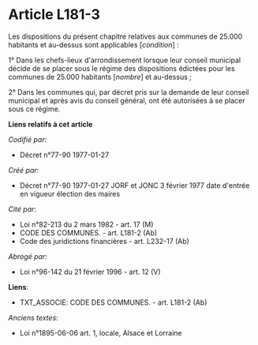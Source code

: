 # Article L181-3

Les dispositions du présent chapitre relatives aux communes de 25.000 habitants et au-dessus sont applicables [*condition*] :

1° Dans les chefs-lieux d'arrondissement lorsque leur conseil municipal décide de se placer sous le régime des dispositions
édictées pour les communes de 25.000 habitants [*nombre*] et au-dessus ; 

2° Dans les communes qui, par décret pris sur la demande de leur conseil municipal et après avis du conseil général, ont été
autorisées à se placer sous ce régime.

**Liens relatifs à cet article**

_Codifié par_:

  - Décret n°77-90 1977-01-27

_Créé par_:

  - Décret n°77-90 1977-01-27 JORF et JONC 3 février 1977 date d'entrée en vigueur élection des maires

_Cité par_:

  - Loi n°82-213 du 2 mars 1982 - art. 17 (M)
  - CODE DES COMMUNES. - art. L181-2 (Ab)
  - Code des juridictions financières - art. L232-17 (Ab)

_Abrogé par_:

  - Loi n°96-142 du 21 février 1996 - art. 12 (V)

**Liens**:

  - TXT_ASSOCIE: CODE DES COMMUNES. - art. L181-2 (Ab)

_Anciens textes_:

  - Loi n°1895-06-06 art. 1, locale, Alsace et Lorraine
